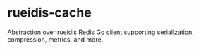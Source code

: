 # rueidis-cache
Abstraction over rueidis Redis Go client supporting serialization, compression, metrics, and more.
